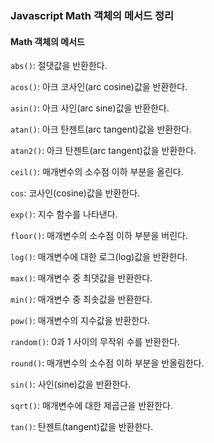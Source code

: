### Javascript Math 객체의 메서드 정리

#### Math 객체의 메서드

`abs()`: 절댓값을 반환한다.

`acos()`: 아크 코사인(arc cosine)값을 반환한다.

`asin()`: 아크 사인(arc sine)값을 반환한다.

`atan()`: 아크 탄젠트(arc tangent)값을 반환한다.

`atan2()`: 아크 탄젠트(arc tangent)값을 반환한다.

`ceil()`: 매개변수의 소수점 이하 부분을 올린다.

`cos`: 코사인(cosine)값을 반환한다.

`exp()`: 지수 함수를 나타낸다.

`floor()`: 매개변수의 소수점 이하 부분을 버린다.

`log()`: 매개변수에 대한 로그(log)값을 반환한다.

`max()`: 매개변수 중 최댓값을 반환한다.

`min()`: 매개변수 중 최솟값을 반환한다.

`pow()`: 매개변수의 지수값을 반환한다.

`random()`: 0과 1 사이의 무작위 수를 반환한다.

`round()`: 매개변수의 소수점 이하 부분을 반올림한다.

`sin()`: 사인(sine)값을 반환한다.

`sqrt()`: 매개변수에 대한 제곱근을 반환한다.

`tan()`: 탄젠트(tangent)값을 반환한다.

